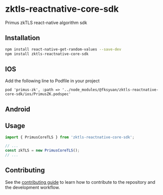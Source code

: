 # zktls-reactnative-core-sdk

Primus zkTLS react-native algorithm sdk

## Installation

```sh
npm install react-native-get-random-values --save-dev
npm install zktls-reactnative-core-sdk
```

## IOS

Add the following line to Podfile in your project

```pod
pod 'primus-zk', :path => '../node_modules/@fksyuan/zktls-reactnative-core-sdk/ios/PrimusZK.podspec'
```


## Android



## Usage


```js
import { PrimusCoreTLS } from 'zktls-reactnative-core-sdk';

// ...
const zkTLS = new PrimusCoreTLS();
// ...

```

## Contributing

See the [contributing guide](CONTRIBUTING.md) to learn how to contribute to the repository and the development workflow.
